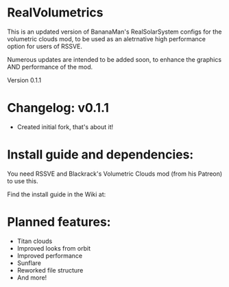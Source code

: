 # RealVolumetrics
This is an updated version of BananaMan's RealSolarSystem configs for the volumetric clouds mod, to be used as an aletrnative high performance option for users of RSSVE.

Numerous updates are intended to be added soon, to enhance the graphics AND performance of the mod.

Version 0.1.1


# Changelog: v0.1.1
- Created initial fork, that's about it!

# Install guide and dependencies:

You need RSSVE and Blackrack's Volumetric Clouds mod (from his Patreon) to use this.

Find the install guide in the Wiki at: 

# Planned features:

- Titan clouds
- Improved looks from orbit
- Improved performance
- Sunflare
- Reworked file structure
- And more!
  

